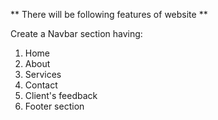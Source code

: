 ** There will be following features of website
**

Create a Navbar section having:
  1. Home
  2. About
  3. Services
  4. Contact
  5. Client's feedback
  6. Footer section
